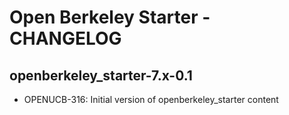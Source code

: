Open Berkeley Starter - CHANGELOG
==============================

openberkeley_starter-7.x-0.1
------------------------------
* OPENUCB-316: 	Initial version of openberkeley_starter content
